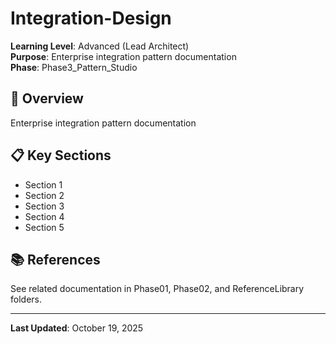 # Integration-Design

**Learning Level**: Advanced (Lead Architect)  
**Purpose**: Enterprise integration pattern documentation  
**Phase**: Phase3_Pattern_Studio

## 🎯 Overview

Enterprise integration pattern documentation

## 📋 Key Sections

- Section 1
- Section 2
- Section 3
- Section 4
- Section 5

## 📚 References

See related documentation in Phase01, Phase02, and ReferenceLibrary folders.

---

**Last Updated**: October 19, 2025
